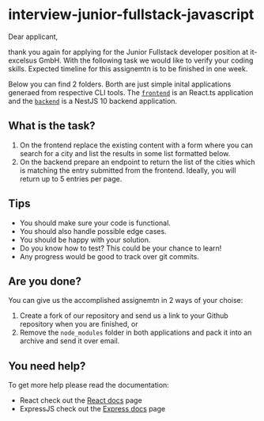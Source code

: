 # interview-junior-fullstack-javascript

Dear applicant, 

thank you again for applying for the Junior Fullstack developer position at it-excelsus GmbH. With the following task we would like to verify your coding skills. Expected timeline for this assignemtn is to be finished in one week.

Below you can find 2 folders. Borth are just simple inital applications generaed from respective CLI tools. The [`frontend`](./frontend) is an React.ts application and the [`backend`](./backend) is a NestJS 10 backend application.

## What is the task?

1. On the frontend replace the existing content with a form where you can search for a city and list the results in some list formatted below.
2. On the backend prepare an endpoint to return the list of the cities which is matching the entry submitted from the frontend. Ideally, you will return up to 5 entries per page.

## Tips

- You should make sure your code is functional.
- You should also handle possible edge cases.
- You should be happy with your solution.
- Do you know how to test? This could be your chance to learn!
- Any progress would be good to track over git commits.

## Are you done?

You can give us the accomplished assignemtn in 2 ways of your choise: 
1. Create a fork of our repository and send us a link to your Github repository when you are finished, or
2. Remove the `node_modules` folder in both applications and pack it into an archive and send it over email.

## You need help?

To get more help please read the documentation:
- React check out the [React docs](https://react.dev/learn) page
- ExpressJS check out the [Express docs](https://devdocs.io/express/) page